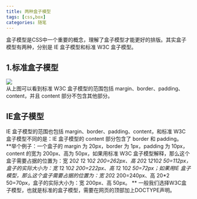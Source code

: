 ```yaml
---
title: 两种盒子模型
tags: [css,box]
categories: 随笔 
---
```

盒子模型是CSS中一个重要的概念，理解了盒子模型才能更好的排版。其实盒子模型有两种，分别是 IE 盒子模型和标准 W3C 盒子模型。  
## 1.标准盒子模型
![](http://onep1caa3.bkt.clouddn.com/2017.0525.png)  
从上图可以看到标准 W3C 盒子模型的范围包括 margin、border、padding、content，并且 content 部分不包含其他部分。  
## IE盒子模型  
IE 盒子模型的范围也包括 margin、border、padding、content，和标准 W3C 盒子模型不同的是：IE 盒子模型的 content 部分包含了 border 和 padding。  
**举个例子：一个盒子的 margin 为 20px，border 为 1px，padding 为 10px，content 的宽为 200px、高为 50px，如果用标准 W3C 盒子模型解释，那么这个盒子需要占据的位置为：宽 20*2 1*2 10*2 200=262px、高 20*2 1*2*10*2 50=112px，盒子的实际大小为：宽 1*2 10*2 200=222px、高 1*2 10*2 50=72px；如果用IE 盒子模型，那么这个盒子需要占据的位置为：宽 20*2 200=240px、高 20*2 50=70px，盒子的实际大小为：宽 200px、高 50px。   **
一般我们选择W3C盒子模型，也就是标准的盒子模型，需要在网页的顶部加上DOCTYPE声明。